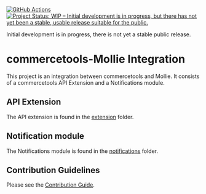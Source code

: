 [![GitHub Actions](https://github.com/mollie/commercetools/actions/workflows/ci.yaml/badge.svg)](https://github.com/mollie/commercetools/actions/workflows/ci.yaml/badge.svg)
[![Project Status: WIP – Initial development is in progress, but there has not yet been a stable, usable release suitable for the public.](https://www.repostatus.org/badges/latest/wip.svg)](https://www.repostatus.org/#wip)

Initial development is in progress, there is not yet a stable public release. 

# commercetools-Mollie Integration

This project is an integration between commercetools and Mollie. It consists of a commercetools API Extension and a Notifications module. 

## API Extension

The API extension is found in the [extension](./extension/README.md) folder.
## Notification module

The Notifications module is found in the [notifications](./notifications/README.md) folder.

## Contribution Guidelines

Please see the [Contribution Guide](./docs/ContributionGuidelines.md).
